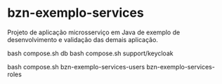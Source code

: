# bzn-exemplo-services
Projeto de aplicação microsserviço em Java de exemplo de desenvolvimento e validação das demais aplicação.

bash compose.sh db
bash compose.sh support/keycloak

bash compose.sh bzn-exemplo-services-users bzn-exemplo-services-roles